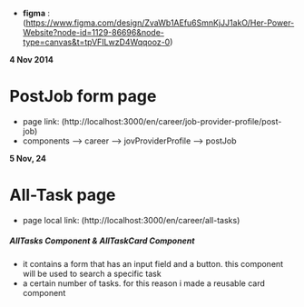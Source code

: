 - **figma** : (https://www.figma.com/design/ZvaWb1AEfu6SmnKjJJ1akO/Her-Power-Website?node-id=1129-86696&node-type=canvas&t=tpVFILwzD4Wqqooz-0)

**4 Nov 2014**

# PostJob form page

- page link: (http://localhost:3000/en/career/job-provider-profile/post-job)
- components --> career --> jovProviderProfile --> postJob

**5 Nov, 24**

# All-Task page

- page local link: (http://localhost:3000/en/career/all-tasks)

##### AllTasks Component & AllTaskCard Component

- it contains a form that has an input field and a button. this component will be used to search a specific task
- a certain number of tasks. for this reason i made a reusable card component

